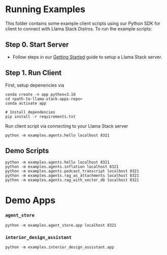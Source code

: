 # Running Examples

This folder contains some example client scripts using our Python SDK for client to connect with Llama Stack Distros. To run the example scripts:

## Step 0. Start Server
- Follow steps in our [Getting Started](https://llama-stack.readthedocs.io/en/latest/) guide to setup a Llama Stack server.

## Step 1. Run Client
First, setup depenencies via
```
conda create -n app python=3.10
cd <path-to-llama-stack-apps-repo>
conda activate app

# Install dependencies
pip install -r requirements.txt
```

Run client script via connecting to your Llama Stack server
```
python -m examples.agents.hello localhost 8321
```

## Demo Scripts
```
python -m examples.agents.hello localhost 8321
python -m examples.agents.inflation localhost 8321
python -m examples.agents.podcast_transcript localhost 8321
python -m examples.agents.rag_as_attachments localhost 8321
python -m examples.agents.rag_with_vector_db localhost 8321
```

# Demo Apps
### `agent_store`
```
python -m examples.agent_store.app localhost 8321
```

### `interior_design_assistant`
```
python -m examples.interior_design_assistant.app
```
